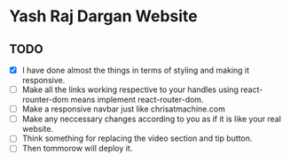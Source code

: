 # Yash Raj Dargan Website

## TODO
- [X] I have done almost the things in terms of styling and making it responsive.
- [ ] Make all the links working respective to your handles using react-rounter-dom means implement react-router-dom.
- [ ] Make a responsive navbar just like chrisatmachine.com
- [ ] Make any neccessary changes according to you as if it is like your real website.
- [ ] Think something for replacing the video section and tip button.
- [ ] Then tommorow will deploy it. 
